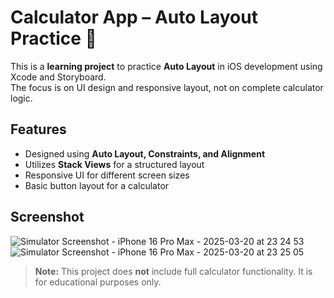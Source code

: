 # Calculator App – Auto Layout Practice 🧮  

This is a **learning project** to practice **Auto Layout** in iOS development using Xcode and Storyboard.  
The focus is on UI design and responsive layout, not on complete calculator logic.  

## Features  
- Designed using **Auto Layout, Constraints, and Alignment**  
- Utilizes **Stack Views** for a structured layout  
- Responsive UI for different screen sizes  
- Basic button layout for a calculator

## Screenshot  
![Simulator Screenshot - iPhone 16 Pro Max - 2025-03-20 at 23 24 53](https://github.com/user-attachments/assets/d34eb53b-aceb-4c1d-8f52-65e795f1e333)
![Simulator Screenshot - iPhone 16 Pro Max - 2025-03-20 at 23 25 05](https://github.com/user-attachments/assets/9b23ce1c-7c27-44dc-b7d6-9868dbc93874)


> **Note:** This project does **not** include full calculator functionality. It is for educational purposes only.  
